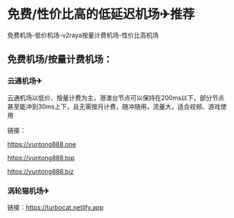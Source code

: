 # 免费/性价比高的低延迟机场✈推荐
免费机场-低价机场-v2raya按量计费机场-性价比高机场
## 免费机场/按量计费机场：
### 云通机场✈
云通机场以低价、按量计费为主，港澳台节点可以保持在200ms以下，部分节点甚至能冲到30ms上下，且无需按月计费，随冲随用，流量大，适合视频、游戏使用

链接：

https://yuntong888.one

https://yuntong888.top

https://yuntong888.biz

### 涡轮猫机场✈

链接：https://turbocat.netlify.app
